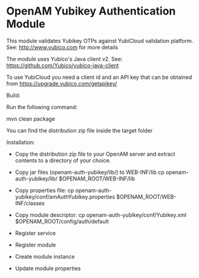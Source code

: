 OpenAM Yubikey Authentication Module
====================================
This module validates Yubikey OTPs against YubiCloud validation platform.
See: http://www.yubico.com for more details

The module uses Yubico's Java client v2. 
See: https://github.com/Yubico/yubico-java-client

To use YubiCloud you need a client id and an API key that can be obtained from
https://upgrade.yubico.com/getapikey/

Build:

Run the following command:

mvn clean package

You can find the distribution zip file inside the target folder

Installation:

* Copy the distribution zip file to your OpenAM server and extract contents to a directory of your choice.
* Copy jar files (openam-auth-yubikey/lib/) to WEB-INF/lib
    cp openam-auth-yubikey/lib/ $OPENAM_ROOT/WEB-INF/lib
    
* Copy properties file:
    cp openam-auth-yubikey/conf/amAuthYubikey.properties $OPENAM_ROOT/WEB-INF/classes

* Copy module descriptor:
    cp openam-auth-yubikey/conf/Yubikey.xml $OPENAM_ROOT/config/auth/default
    
* Register service

* Register module

* Create module instance

* Update module properties
